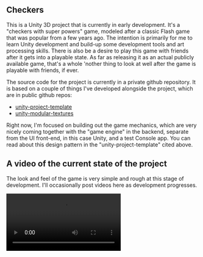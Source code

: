 ## Checkers

This is a Unity 3D project that is currently in early development. It's a "checkers with super powers" game, modeled after a classic Flash game that was popular from a few years ago. The intention is primarily for me to learn Unity development and build-up some development tools and art processing skills. There is also be a desire to play this game with friends after it gets into a playable state. As far as releasing it as an actual publicly available game, that's a whole 'nother thing to look at well after the game is playable with friends, if ever.

The source code for the project is currently in a private github repository. It is based on a couple of things I've developed alongside the project, which are in public github repos:

* [unity-project-template](https://github.com/jkoutavas/unity-project-template)
* [unity-modular-textures](https://github.com/jkoutavas/unity-modular-textures)

Right now, I'm focused on building out the game mechanics, which are very nicely coming together with the "game engine" in the backend, separate from the UI front-end, in this case Unity, and a test Console app. You can read about this design pattern in the "unity-project-template" cited above.

## A video of the current state of the project
The look and feel of the game is very simple and rough at this stage of development. I'll occasionally post videos here as development progresses. 

<video src="https://user-images.githubusercontent.com/1264625/169926374-16c1d7b8-4e20-47de-992c-2d85479a739a.mov" controls="controls" style="max-width: 730px;"></video>
